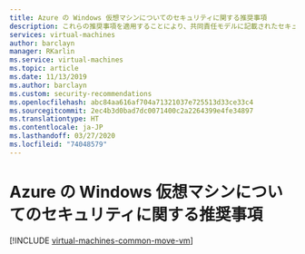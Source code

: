 ```yaml
---
title: Azure の Windows 仮想マシンについてのセキュリティに関する推奨事項
description: これらの推奨事項を適用することにより、共同責任モデルに記載されたセキュリティに関する義務を果たすことができ、デプロイの全体的なセキュリティが向上します。
services: virtual-machines
author: barclayn
manager: RKarlin
ms.service: virtual-machines
ms.topic: article
ms.date: 11/13/2019
ms.author: barclayn
ms.custom: security-recommendations
ms.openlocfilehash: abc84aa616af704a71321037e725513d33ce33c4
ms.sourcegitcommit: 2ec4b3d0bad7dc0071400c2a2264399e4fe34897
ms.translationtype: HT
ms.contentlocale: ja-JP
ms.lasthandoff: 03/27/2020
ms.locfileid: "74048579"
---
```

# <a name="security-recommendations-for-windows-virtual-machines-in-azure"></a>Azure の Windows 仮想マシンについてのセキュリティに関する推奨事項


[!INCLUDE [virtual-machines-common-move-vm](../../../includes/virtual-machines-security-recommendations.md)]
